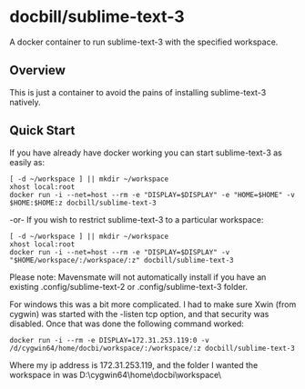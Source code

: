 # docbill/sublime-text-3
A docker container to run sublime-text-3 with the specified workspace.

## Overview

This is just a container to avoid the pains of installing sublime-text-3 
natively.
 
## Quick Start

 
If you have already have docker working you can start sublime-text-3 as easily as:

	[ -d ~/workspace ] || mkdir ~/workspace
	xhost local:root
	docker run -i --net=host --rm -e "DISPLAY=$DISPLAY" -e "HOME=$HOME" -v $HOME:$HOME:z docbill/sublime-text-3

-or- If you wish to restrict sublime-text-3 to a particular workspace:

	[ -d ~/workspace ] || mkdir ~/workspace
	xhost local:root
	docker run -i --net=host --rm -e "DISPLAY=$DISPLAY" -v "$HOME/workspace/:/workspace/:z" docbill/sublime-text-3

Please note: Mavensmate will not automatically install if you have an existing .config/sublime-text-2 or .config/sublime-text-3 folder.

For windows this was a bit more complicated.  I had to make sure Xwin (from
cygwin) was started with the -listen tcp option, and that security was 
disabled.  Once that was done the following command worked:

	docker run -i --rm -e DISPLAY=172.31.253.119:0 -v /d/cygwin64/home/docbi/workspace/:/workspace/:z docbill/sublime-text-3

Where my ip address is 172.31.253.119, and the folder I wanted the workspace in
was D:\cygwin64\home\docbi\workspace\


